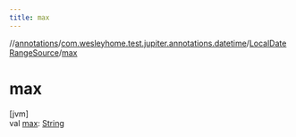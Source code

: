 ```yaml
---
title: max
---
```

//[annotations](../../../index.html)/[com.wesleyhome.test.jupiter.annotations.datetime](../index.html)/[LocalDateRangeSource](index.html)/[max](max.html)



# max



[jvm]\
val [max](max.html): [String](https://kotlinlang.org/api/latest/jvm/stdlib/kotlin/-string/index.html)




